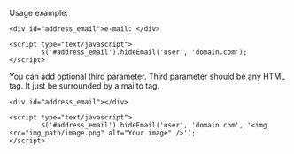 Usage example:

```
<div id="address_email">e-mail: </div>

<script type="text/javascript">
        $('#address_email').hideEmail('user', 'domain.com');
</script>
```

You can add optional third parameter.
Third parameter should be any HTML tag. It just be surrounded by a:mailto tag.

```
<div id="address_email"></div>

<script type="text/javascript">
        $('#address_email').hideEmail('user', 'domain.com', '<img src="img_path/image.png" alt="Your image" />');
</script>
```
